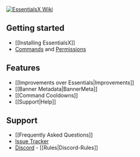 [![**EssentialsX Wiki**](https://camo.githubusercontent.com/9ad178e5cf76a372d6aaee8bbdf13485fbc1d51b/68747470733a2f2f692e696d6775722e636f6d2f435034535a70422e706e67)](https://github.com/EssentialsX/Essentials/wiki)

## Getting started

* [[Installing EssentialsX]]
* [Commands](https://essinfo.xeya.me/commands.html) and [Permissions](https://essinfo.xeya.me/permissions.html)

## Features

* [[Improvements over Essentials|Improvements]]
* [[Banner Metadata|BannerMeta]]
* [[Command Cooldowns]]
* [[Support|Help]]

## Support

* [[Frequently Asked Questions]]
* [Issue Tracker](https://github.com/EssentialsX/Essentials/issues)
* [Discord](https://discord.gg/F7gexAQ) - [[Rules|Discord-Rules]]
